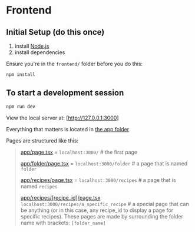 # Frontend

## Initial Setup (do this once)

1. install [Node.js](https://nodejs.org/en)
2. install dependencies

Ensure you're in the `frontend/` folder before you do this:

```bash
npm install
```

## To start a development session

```bash
npm run dev
```

View the local server at: [http://127.0.0.1:3000]

Everything that matters is located in [the app folder](./app/)

Pages are structured like this:

> [app/page.tsx](./app/page.tsx) = `localhost:3000/` # the first page 
>
> [app/folder/page.tsx](./app/folder/page.tsx) = `localhost:3000/folder` # a page that is named `folder`
>
> [app/recipes/page.tsx](./app/recipes/page.tsx) = `localhost:3000/recipes` # a page that is named `recipes`
>
> [app/recipes/\[recipe_id\]/page.tsx](./app/recipes/\[recipe_id\]/page.tsx) `localhost:3000/recipes/a_specific_recipe` # a special page that can be anything (or in this case, any recipe_id to display a page for specific recipes). These pages are made by surrounding the folder name with brackets: `[folder_name]`
